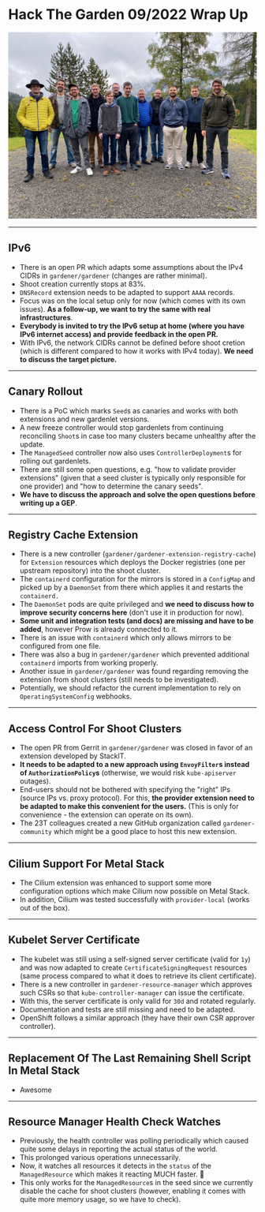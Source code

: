 # Hack The Garden 09/2022 Wrap Up

![Group picture of the 2nd Hack the Garden event in Hirschegg](./group-picture.jpg)

<hr />

## IPv6

- There is an open PR which adapts some assumptions about the IPv4 CIDRs in `gardener/gardener` (changes are rather minimal).
- Shoot creation currently stops at 83%.
- `DNSRecord` extension needs to be adapted to support `AAAA` records.
- Focus was on the local setup only for now (which comes with its own issues). **As a follow-up, we want to try the same with real infrastructures**.
- **Everybody is invited to try the IPv6 setup at home (where you have IPv6 internet access) and provide feedback in the open PR.**
- With IPv6, the network CIDRs cannot be defined before shoot cretion (which is different compared to how it works with IPv4 today). **We need to discuss the target picture.**

<hr />

## Canary Rollout

- There is a PoC which marks `Seed`s as canaries and works with both extensions and new gardenlet versions.
- A new freeze controller would stop gardenlets from continuing reconciling `Shoot`s in case too many clusters became unhealthy after the update.
- The `ManagedSeed` controller now also uses `ControllerDeployment`s for rolling out gardenlets.
- There are still some open questions, e.g. "how to validate provider extensions" (given that a seed cluster is typically only responsible for one provider) and "how to determine the canary seeds".
- **We have to discuss the approach and solve the open questions before writing up a GEP**.

<hr />

## Registry Cache Extension

- There is a new controller (`gardener/gardener-extension-registry-cache`) for `Extension` resources which deploys the Docker registries (one per upstream repository) into the shoot cluster.
- The `containerd` configuration for the mirrors is stored in a `ConfigMap` and picked up by a `DaemonSet` from there which applies it and restarts the `containerd.`
- The `DaemonSet` pods are quite privileged and **we need to discuss how to improve security concerns here** (don't use it in production for now).
- **Some unit and integration tests (and docs) are missing and have to be added**, however Prow is already connected to it.
- There is an issue with `containerd` which only allows mirrors to be configured from one file.
- There was also a bug in `gardener/gardener` which prevented additional `containerd` imports from working properly.
- Another issue in `gardener/gardener` was found regarding removing the extension from shoot clusters (still needs to be investigated).
- Potentially, we should refactor the current implementation to rely on `OperatingSystemConfig` webhooks.

<hr />

## Access Control For Shoot Clusters

- The open PR from Gerrit in `gardener/gardener` was closed in favor of an extension developed by StackIT.
- **It needs to be adapted to a new approach using `EnvoyFilter`s instead of `AuthorizationPolicy`s** (otherwise, we would risk `kube-apiserver` outages).
- End-users should not be bothered with specifying the "right" IPs (source IPs vs. proxy protocol). For this, **the provider extension need to be adapted to make this convenient for the users.** (This is only for convenience - the extension can operate on its own).
- The 23T colleagues created a new GitHub organization called `gardener-community` which might be a good place to host this new extension.

<hr />

## Cilium Support For Metal Stack

- The Cilium extension was enhanced to support some more configuration options which make Cilium now possible on Metal Stack.
- In addition, Cilium was tested successfully with `provider-local` (works out of the box).

<hr />

## Kubelet Server Certificate

- The kubelet was still using a self-signed server certificate (valid for `1y`) and was now adapted to create `CertificateSigningRequest` resources (same process compared to what it does to retrieve its client certificate).
- There is a new controller in `gardener-resource-manager` which approves such CSRs so that `kube-controller-manager` can issue the certificate.
- With this, the server certificate is only valid for `30d` and rotated regularly.
- Documentation and tests are still missing and need to be adapted.
- OpenShift follows a similar approach (they have their own CSR approver controller).

<hr />

## Replacement Of The Last Remaining Shell Script In Metal Stack

- Awesome

<hr />

## Resource Manager Health Check Watches

- Previously, the health controller was polling periodically which caused quite some delays in reporting the actual status of the world.
- This prolonged various operations unnecessarily.
- Now, it watches all resources it detects in the `status` of the `ManagedResource` which makes it reacting MUCH faster. 🎉
- This only works for the `ManagedResource`s in the seed since we currently disable the cache for shoot clusters (however, enabling it comes with quite more memory usage, so we have to check).
